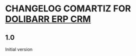 # CHANGELOG COMARTIZ FOR <a href="https://www.dolibarr.org">DOLIBARR ERP CRM</a>

## 1.0
Initial version

